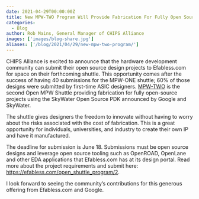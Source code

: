 ```yaml
---
date: 2021-04-29T00:00:00Z
title: New MPW-TWO Program Will Provide Fabrication For Fully Open Source Projects
categories:
  - Blog
author: Rob Mains, General Manager of CHIPS Alliance
images: ['images/blog-share.jpg']
aliases: ['/blog/2021/04/29/new-mpw-two-program/']
---
```


CHIPS Alliance is excited to announce that the hardware development community can submit their open source design projects to Efabless.com for space on their forthcoming shuttle. This opportunity comes after the success of having 40 submissions for the MPW-ONE shuttle; 60% of those designs were submitted by first-time ASIC designers. [MPW-TWO](https://efabless.com/open_shuttle_program/2) is the second Open MPW Shuttle providing fabrication for fully open-source projects using the SkyWater Open Source PDK announced by Google and SkyWater. 

The shuttle gives designers the freedom to innovate without having to worry about the risks associated with the cost of fabrication. This is a great opportunity for individuals, universities, and industry to create their own IP and have it manufactured. 

The deadline for submission is June 18. Submissions must be open source designs and leverage open source tooling such as OpenROAD, OpenLane and other EDA applications that Efabless.com has at its design portal. Read more about the project requirements and submit here: https://efabless.com/open_shuttle_program/2.

I look forward to seeing the community’s contributions for this generous offering from Efabless.com and Google.